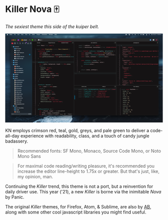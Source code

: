 # Killer Nova 🀄️

_The sexiest theme this side of the kuiper belt._

![Screenshot of Killer Nova, the 2021 edition of the classic text editor too-cool-for-school vibe.](./killer-nova.png)

KN employs crimson red, teal, gold, greys, and pale green to deliver a code-all-day experience with readability, class, and a touch of candy jungle badassery.

> Recommended fonts:
>    SF Mono, Monaco, Source Code Mono, or Noto Mono Sans

> For maximal code reading/writing pleasure, it's recommended you increase the editor line-height to 1.75x or greater. But that's just, like, my opinion, man.

Continuing the _Killer_ trend, this theme is not a port, but a reinvention for daily driver use. This year ('21), a new _Killer_ is borne via the inimitable *Nova* by Panic.

The original _Killer_ themes, for Firefox, Atom, & Sublime, are also by [AB](https://github.com/austinbillings), along with some other cool javascript libraries you might find useful.
